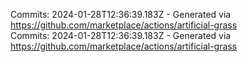 Commits: 2024-01-28T12:36:39.183Z - Generated via https://github.com/marketplace/actions/artificial-grass
<br>
Commits: 2024-01-28T12:36:39.183Z - Generated via https://github.com/marketplace/actions/artificial-grass
<br>
